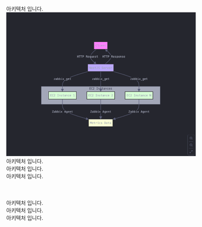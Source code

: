 아키텍처 입니다.
![](./images/image.png)
아키텍처 입니다.
\
아키텍처 입니다.
\
아키텍처 입니다.
\
\
\
\
아키텍처 입니다.
\
아키텍처 입니다.
\
아키텍처 입니다.
